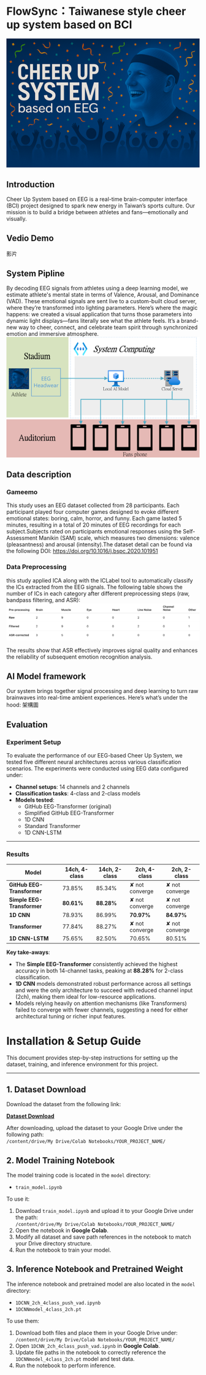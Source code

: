 # **FlowSync：Taiwanese style cheer up system based on BCI**

![Cheer Up System](./images/introduction.png)

## Introduction

Cheer Up System based on EEG is a real-time brain-computer interface (BCI) project designed to spark new energy in Taiwan’s sports culture. Our mission is to build a bridge between athletes and fans—emotionally and visually.


## Vedio Demo
影片

## System Pipline
By decoding EEG signals from athletes using a deep learning model, we estimate athlete's mental state in terms of Valence, Arousal, and Dominance (VAD). These emotional signals are sent live to a custom-built cloud server, where they’re transformed into lighting parameters.
Here’s where the magic happens: we created a visual application that turns those parameters into dynamic light displays—fans literally see what the athlete feels. It’s a brand-new way to cheer, connect, and celebrate team spirit through synchronized emotion and immersive atmosphere.
![Cheer Up System](./images/system-pipeline.png)

## Data description
### Gameemo
This study uses an EEG dataset collected from 28 participants. Each participant played four computer games designed to evoke different emotional states: boring, calm, horror, and funny. Each game lasted 5 minutes, resulting in a total of 20 minutes of EEG recordings for each subject.Subjects rated on participants emotional responses using the Self-Assessment Manikin (SAM) scale, which measures two dimensions: valence (pleasantness) and arousal (intensity).The dataset detail can be found via the following DOI: https://doi.org/10.1016/j.bspc.2020.101951

### Data Preprocessing
this study applied ICA along with the ICLabel tool to automatically classify the ICs extracted from the EEG signals. The following table shows the number of ICs in each category after different preprocessing steps (raw, bandpass filtering, and ASR):
![Cheer Up System](./images/data_preprocessing.png)

The results show that ASR effectively improves signal quality and enhances the reliability of subsequent emotion recognition analysis.

## AI Model framework
Our system brings together signal processing and deep learning to turn raw brainwaves into real-time ambient experiences. Here’s what’s under the hood:
架構圖
## Evaluation

### Experiment Setup

To evaluate the performance of our EEG-based Cheer Up System, we tested five different neural architectures across various classification scenarios. The experiments were conducted using EEG data configured under:

- **Channel setups**: 14 channels and 2 channels  
- **Classification tasks**: 4-class and 2-class models  
- **Models tested**:
  - GitHub EEG-Transformer (original)
  - Simplified GitHub EEG-Transformer
  - 1D CNN
  - Standard Transformer
  - 1D CNN-LSTM
---

### Results

| Model                         | 14ch, 4-class | 14ch, 2-class | 2ch, 4-class     | 2ch, 2-class     |
|------------------------------|---------------|---------------|------------------|------------------|
| **GitHub EEG-Transformer**   | 73.85%        | 85.34%        | ✘ not converge   | ✘ not converge   |
| **Simple EEG-Transformer**   | **80.61%**    | **88.28%**    | ✘ not converge   | ✘ not converge   |
| **1D CNN**                   | 78.93%        | 86.99%        | **70.97%**       | **84.97%**       |
| **Transformer**              | 77.84%        | 88.27%        | ✘ not converge   | ✘ not converge   |
| **1D CNN-LSTM**              | 75.65%        | 82.50%        | 70.65%           | 80.51%           |

**Key take-aways**:
- The **Simple EEG-Transformer** consistently achieved the highest accuracy in both 14-channel tasks, peaking at **88.28%** for 2-class classification.
- **1D CNN** models demonstrated robust performance across all settings and were the only architecture to succeed with reduced channel input (2ch), making them ideal for low-resource applications.
- Models relying heavily on attention mechanisms (like Transformers) failed to converge with fewer channels, suggesting a need for either architectural tuning or richer input features.


# Installation & Setup Guide

This document provides step-by-step instructions for setting up the dataset, training, and inference environment for this project.

---

## 1. Dataset Download

Download the dataset from the following link:

[**Dataset Download**](https://www.kaggle.com/datasets/sigfest/database-for-emotion-recognition-system-gameemo)

After downloading, upload the dataset to your Google Drive under the following path:<br>
    `/content/drive/My Drive/Colab Notebooks/YOUR_PROJECT_NAME/`

## 2. Model Training Notebook

The model training code is located in the `model` directory:

- `train_model.ipynb`

To use it:

1. Download `train_model.ipynb` and upload it to your Google Drive under the path:<br>
  `/content/drive/My Drive/Colab Notebooks/YOUR_PROJECT_NAME/`
2. Open the notebook in **Google Colab**.
3. Modify all dataset and save path references in the notebook to match your Drive directory structure.
4. Run the notebook to train your model.

## 3. Inference Notebook and Pretrained Weight

The inference notebook and pretrained model are also located in the `model` directory:

- `1DCNN_2ch_4class_push_vad.ipynb`
- `1DCNNmodel_4class_2ch.pt`

To use them:

1. Download both files and place them in your Google Drive under:<br>
  `/content/drive/My Drive/Colab Notebooks/YOUR_PROJECT_NAME/`
2. Open `1DCNN_2ch_4class_push_vad.ipynb` in **Google Colab**.
3. Update file paths in the notebook to correctly reference the `1DCNNmodel_4class_2ch.pt` model and test data.
4. Run the notebook to perform inference.

